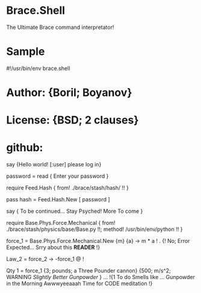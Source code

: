 # Brace.Shell
The Ultimate Brace command interpretator!

# Sample

  #!/usr/bin/env brace.shell
  
  # Author: {Boril; Boyanov}
  
  # License: {BSD; 2 clauses}
  
  # github: 
  
  say {Hello world! [:user] please log in}
  
  password = read { Enter your password }

  require Feed.Hash { from! ./brace/stash/hash/ !! }

  pass hash = Feed.Hash.New [ password ]

  say { To be continued... Stay Psyched! More To come }
  
  
  require Base.Phys.Force.Mechanical { from! ./brace/stash/physics/base/Base.py !!; method! /usr/bin/env/python !! }
  
  force_1 = Base.Phys.Force.Mechanical.New {m} {a} -> m * a ! . {! No; Error Expected... Srry about this __READER__ !}

  Law_2 = force_2 -> -force_1 @ !

  Qty 1 = force_1 {3; pounds; a Three Pounder cannon} {500; m/s^2; WARNING *Slightly Better Gunpowder* }
  ... !{1 To do Smells like ... Gunpowder in the Morning Awwwyeeaaah Time for CODE meditation !}
